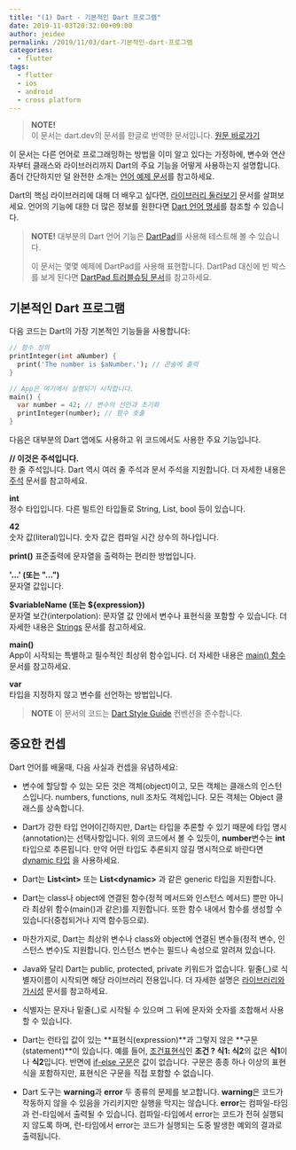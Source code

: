 ```yaml
---
title: "(1) Dart - 기본적인 Dart 프로그램"
date: 2019-11-03T20:32:00+09:00
author: jeidee
permalink: /2019/11/03/dart-기본적인-dart-프로그램
categories:
  - flutter
tags:
  - flutter
  - ios
  - android
  - cross platform
---
```


> **NOTE!**  
> 이 문서는 dart.dev의 문서를 한글로 번역한 문서입니다. [원문 바로가기](https://dart.dev/guides/language/language-tour)

이 문서는 다른 언어로 프로그래밍하는 방법을 이미 알고 있다는 가정하에, 변수와 연산자부터 클래스와 라이브러리까지 Dart의 주요 기능을 어떻게 사용하는지 설명합니다. 좀더 간단하지만 덜 완전한 소개는 [언어 예제 문서](https://dart.dev/samples)를 참고하세요.

Dart의 핵심 라이브러리에 대해 더 배우고 싶다면, [라이브러리 둘러보기](https://dart.dev/guides/libraries/library-tour) 문서를 살펴보세요. 언어의 기능에 대한 더 많은 정보를 원한다면 [Dart 언어 명세](https://dart.dev/guides/language/spec)를 참조할 수 있습니다.

> **NOTE!** 대부분의 Dart 언어 기능은 [DartPad](https://dartpad.dev/)를 사용해 테스트해 볼 수 있습니다.
>
> 이 문서는 몇몇 예제에 DartPad를 사용해 표현합니다. DartPad 대신에 빈 박스를 보게 된다면 [DartPad 트러블슈팅 문서](https://dart.dev/tools/dartpad/troubleshoot)를 참고하세요.

## 기본적인 Dart 프로그램

다음 코드는 Dart의 가장 기본적인 기능들을 사용합니다:

```dart
// 함수 정의
printInteger(int aNumber) {
  print('The number is $aNumber.'); // 콘솔에 출력
}

// App은 여기에서 실행되기 시작합니다.
main() {
  var number = 42; // 변수의 선언과 초기화
  printInteger(number); // 함수 호출
}
```

다음은 대부분의 Dart 앱에도 사용하고 위 코드에서도 사용한 주요 기능입니다.

**// 이것은 주석입니다.**  
한 줄 주석입니다. Dart 역시 여러 줄 주석과 문서 주석을 지원합니다. 더 자세한 내용은 [주석](https://dart.dev/guides/language/language-tour#comments) 문서를 참고하세요.

**int**  
정수 타입입니다. 다른 빌트인 타입들로 String, List, bool 등이 있습니다.

**42**  
숫자 값(literal)입니다. 숫자 값은 컴파일 시간 상수의 하나입니다.

**print()**
표준출력에 문자열을 출력하는 편리한 방법입니다.

**'...' (또는 "...")**  
문자열 값입니다.

**$variableName (또는 ${expression})**  
문자열 보간(interpolation): 문자열 값 안에서 변수나 표현식을 포함할 수 있습니다. 더 자세한 내용은 [Strings](https://dart.dev/guides/language/language-tour#strings) 문서를 참고하세요.

**main()**  
App이 시작되는 특별하고 필수적인 최상위 함수입니다. 더 자세한 내용은 [main() 함수](https://dart.dev/guides/language/language-tour#the-main-function) 문서를 참고하세요.

**var**  
타입을 지정하지 않고 변수를 선언하는 방법입니다.

> **NOTE** 이 문서의 코드는 [Dart Style Guide](https://dart.dev/guides/language/effective-dart/style) 컨벤션을 준수합니다.

## 중요한 컨셉

Dart 언어를 배울때, 다음 사실과 컨셉을 유념하세요:

- 변수에 할당할 수 있는 모든 것은 객체(object)이고, 모든 객체는 클래스의 인스턴스입니다. numbers, functions, null 조차도 객체입니다. 모든 객체는 Object 클래스를 상속합니다.

- Dart가 강한 타입 언어이긴하지만, Dart는 타입을 추론할 수 있기 때문에 타입 명시(annotation)는 선택사항입니다. 위의 코드에서 볼 수 있듯이, **number**변수는 **int** 타입으로 추론됩니다. 만약 어떤 타입도 추론되지 않길 명시적으로 바란다면 [dynamic 타입](https://dart.dev/guides/language/effective-dart/design#do-annotate-with-object-instead-of-dynamic-to-indicate-any-object-is-allowed) 을 사용하세요.

- Dart는 **List\<int\>** 또는 **List\<dynamic\>** 과 같은 generic 타입을 지원합니다.

- Dart는 class나 object에 연결된 함수(정적 메서드와 인스턴스 메서드) 뿐만 아니라 최상위 함수(main()과 같은)를 지원합니다. 또한 함수 내에서 함수를 생성할 수 있습니다(중첩되거나 지역 함수등으로).

- 마찬가지로, Dart는 최상위 변수나 class와 object에 연결된 변수들(정적 변수, 인스턴스 변수)도 지원합니다. 인스턴스 변수는 필드나 속성으로 알려져 있습니다.

- Java와 달리 Dart는 public, protected, private 키워드가 없습니다. 밑줄(\_)로 식별자이름이 시작되면 해당 라이브러리 전용입니다. 더 자세한 설명은 [라이브러리와 가시성](https://dart.dev/guides/language/language-tour#libraries-and-visibility) 문서를 참고하세요.

- 식별자는 문자나 밑줄(\_)로 시작될 수 있으며 그 뒤에 문자와 숫자를 조합해서 사용할 수 있습니다.

- Dart는 런타입 값이 있는 **표현식(expression)**과 그렇지 않은 **구문(statement)**이 있습니다. 예를 들어, [조건표현식](https://dart.dev/guides/language/language-tour#conditional-expressions)인 **조건 ? 식1: 식2**의 값은 **식1**이나 **식2**입니다. 반면에 [if-else 구문](https://dart.dev/guides/language/language-tour#if-and-else)은 값이 없습니다. 구문은 종종 하나 이상의 표현식을 포함하지만, 표현식은 구문을 직접 포함할 수 없습니다.

- Dart 도구는 **warning**과 **error** 두 종류의 문제를 보고합니다. **warning**은 코드가 작동하지 않을 수 있음을 가리키지만 실행을 막지는 않습니다. **error**는 컴파일-타임과 런-타임에서 출력될 수 있습니다. 컴파일-타임에서 error는 코드가 전혀 실행되지 않도록 하며, 런-타임에서 error는 코드가 실행되는 도중 발생한 예외의 결과로 출력됩니다.

